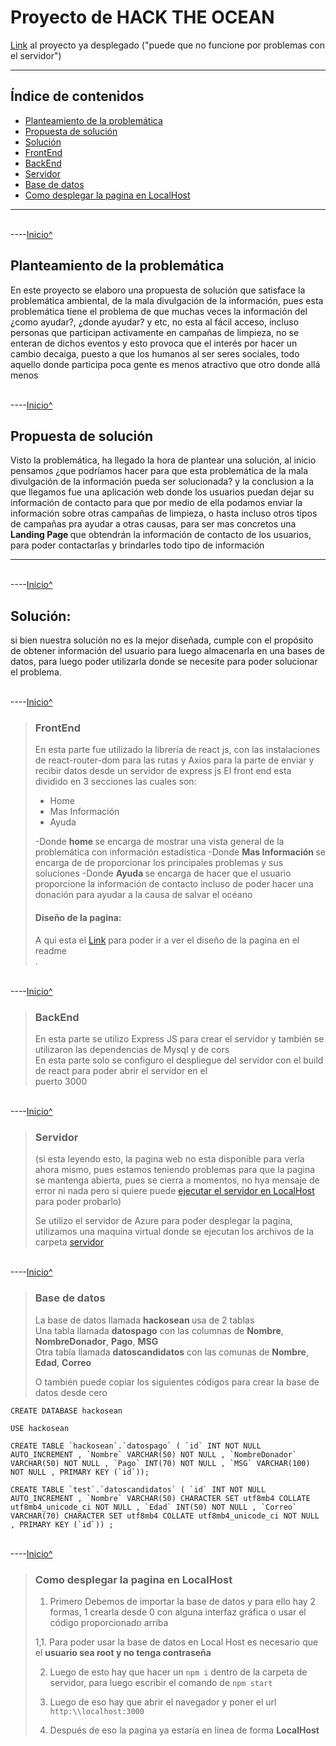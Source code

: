 
# Proyecto de HACK THE OCEAN

[Link](http://20.25.69.138:3000) al proyecto ya desplegado \("puede que no funcione por problemas con el servidor")

___
## Índice de contenidos
* [Planteamiento de la problemática](#problemática)
* [Propuesta de solución](#Propuesta)
* [Solución](#solución)
* [FrontEnd](#FrontEnd)
* [BackEnd](#BackEnd)
* [Servidor](#Servidor)
* [Base de datos](#BD) 
* [Como desplegar la pagina en LocalHost](#LocalHost) <br>

___


<br>----[Inicio^](#inicio)

 <a name="problemática"></a>
## Planteamiento de la problemática 

<p> 
En este proyecto se elaboro una propuesta de solución que satisface la problemática ambiental, de la mala divulgación 
de la información, pues esta problemática tiene el problema de que muchas veces la información del ¿como ayudar?, 
¿donde ayudar? y etc, no esta al fácil acceso, incluso personas que participan activamente en campañas de limpieza, 
no se enteran de dichos eventos y esto provoca que el interés por hacer un cambio decaiga, puesto a que los humanos 
al ser seres sociales, todo aquello donde participa poca gente es menos atractivo que otro donde allá menos 
</p>


<br>----[Inicio^](#inicio)

 <a name="Propuesta"></a>
## Propuesta de solución 
<p>
Visto la problemática, ha llegado la hora de plantear una solución, al inicio pensamos ¿que podríamos hacer para que 
esta problemática de la mala divulgación de la información pueda ser solucionada? y la conclusion a la que llegamos 
fue una aplicación web donde los usuarios puedan dejar su información de contacto para que por medio de ella podamos 
enviar la información sobre otras campañas de limpieza, o hasta incluso otros tipos de campañas pra ayudar a otras 
causas, para ser mas concretos una <b> Landing Page </b> que obtendrán la información de contacto de los usuarios, para poder contactarlas y brindarles todo tipo de información <br>
</p>

___


<br>----[Inicio^](#inicio)

 <a name="Solución"></a>
## Solución:

si bien nuestra solución no es la mejor diseñada, cumple con el propósito de obtener información del usuario para luego almacenarla en una bases de datos, para luego poder utilizarla donde se necesite para poder solucionar el problema. <br>



<br>----[Inicio^](#inicio)

 <a name="FrontEnd"></a>
> ### FrontEnd 
> En esta parte fue utilizado la librería de react js, con las instalaciones de react-router-dom para las rutas y 
> Axios para la parte de enviar y recibir datos desde un servidor de express js
> El front end esta dividido en 3 secciones las cuales son:
> * Home <br>
> * Mas Información <br>
> * Ayuda <br>
>
> -Donde <b> home </b> se encarga de mostrar una vista general de la problemática con información estadística 
> -Donde <b> Mas Información </b> se encarga de de proporcionar los principales problemas y sus soluciones 
> -Donde <b> Ayuda </b> se encarga de hacer que el usuario proporcione la información de contacto incluso de poder hacer una donación para ayudar a la causa de salvar el océano <br>
>
> #### Diseño de la pagina:
> A qui esta el [Link](https://github.com/JVespid/hakaton/tree/master/client) para poder ir a ver el diseño de la pagina en el readme <br>
> .


<br>----[Inicio^](#inicio)

 <a name="BackEnd"></a>
> ### BackEnd
> En esta parte se utilizo Express JS para crear el servidor y también se utilizaron las dependencias de Mysql y de cors <br>
> En esta parte solo se configuro el despliegue del servidor con el build de react para poder abrir el servidor en el <br>
puerto 3000
> 

<br>----[Inicio^](#inicio)

 <a name="Servidor"></a>
> ### Servidor 
> \(si esta leyendo esto, la pagina web no esta disponible para verla ahora mismo, pues estamos teniendo problemas para que la pagina se mantenga abierta, pues se cierra a momentos, no hya mensaje de error ni nada pero si quiere puede [ejecutar el servidor en LocalHost](#LocalHost) para poder probarlo) <br>
> 
>Se utilizo el servidor de Azure para poder desplegar la pagina, utilizamos una maquina virtual donde se ejecutan 
>los archivos  de la carpeta [servidor](https://github.com/JVespid/hakaton/tree/master/server) 
> 

<br>----[Inicio^](#inicio)

 <a name="BD"></a>
> ### Base de datos
> 
> 
> La base de datos llamada <b> hackosean </b> usa de 2 tablas <br>
> Una tabla llamada <b>datospago</b> con las columnas de <b>Nombre</b>, <b>NombreDonador</b>, <b> Pago</b>, <b>MSG </b><br>
> Otra tabla llamada <b>datoscandidatos</b> con las comunas de <b>Nombre</b>, <b>Edad</b>, <b>Correo</b> <br>
>
> O también puede copiar los siguientes códigos para crear la base de datos desde cero <br>
~~~
CREATE DATABASE hackosean

USE hackosean

CREATE TABLE `hackosean`.`datospago` ( `id` INT NOT NULL AUTO_INCREMENT , `Nombre` VARCHAR(50) NOT NULL , `NombreDonador` VARCHAR(50) NOT NULL , `Pago` INT(70) NOT NULL , `MSG` VARCHAR(100) NOT NULL , PRIMARY KEY (`id`));

CREATE TABLE `test`.`datoscandidatos` ( `id` INT NOT NULL AUTO_INCREMENT , `Nombre` VARCHAR(50) CHARACTER SET utf8mb4 COLLATE utf8mb4_unicode_ci NOT NULL , `Edad` INT(50) NOT NULL , `Correo` VARCHAR(70) CHARACTER SET utf8mb4 COLLATE utf8mb4_unicode_ci NOT NULL , PRIMARY KEY (`id`)) ;
~~~


<br>----[Inicio^](#inicio)

 <a name="LocalHost"></a>
> ### Como desplegar la pagina en LocalHost 
> 
> 1. Primero Debemos de importar la base de datos y para ello hay 2 formas, 1 crearla desde 0 con alguna interfaz gráfica o usar el código proporcionado arriba <br>
> 
> 1,1. Para poder usar la base de datos en Local Host es necesario que el <b> usuario sea root y no tenga contraseña </b> <br>
>  
> 2. Luego de esto hay que hacer un `npm i`  dentro de la carpeta de servidor, para luego escribir el comando de `npm start`
>
> 3. Luego de eso hay que abrir el navegador y poner el url `http:\\localhost:3000` <br>
>
> 4. Después de eso la pagina ya estaría en linea de forma <b> LocalHost </b>
